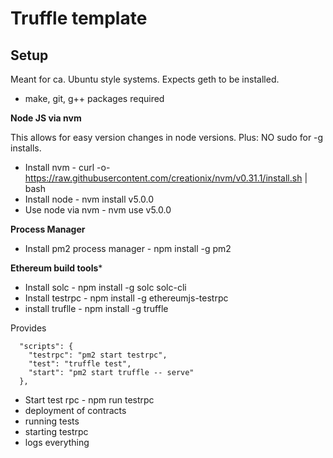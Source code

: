 # Truffle template

## Setup

Meant for ca. Ubuntu style systems. Expects geth to be installed.
* make, git, g++ packages required

**Node JS via nvm**

This allows for easy version changes in node versions. Plus: NO sudo for  -g installs.

* Install nvm - curl -o- https://raw.githubusercontent.com/creationix/nvm/v0.31.1/install.sh | bash
* Install node -  nvm install v5.0.0
* Use node via nvm - nvm use v5.0.0

**Process Manager**
* Install pm2 process manager - npm install -g pm2

**Ethereum build tools***
* Install solc - npm install -g solc solc-cli
* Install testrpc - npm install -g ethereumjs-testrpc
* install truflle - npm install -g truffle

Provides
```
  "scripts": {
    "testrpc": "pm2 start testrpc",
    "test": "truffle test",
    "start": "pm2 start truffle -- serve"
  },
```

* Start test rpc - npm run testrpc
* deployment of contracts
* running tests
* starting testrpc
* logs everything
